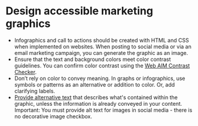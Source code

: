 # Design accessible marketing graphics

- Infographics and call to actions should be created with HTML and CSS when implemented on websites. When posting to social media or via an email marketing campaign, you can generate the graphic as an image. 
- Ensure that the text and background colors meet color contrast guidelines. You can confirm color contrast using the [Web AIM Contrast Checker](https://webaim.org/resources/contrastchecker/).
- Don’t rely on color to convey meaning.  In graphs or infographics, use symbols or patterns as an alternative or addition to color. Or, add clarifying labels.
- [Provide alternative text](https://kristinaengland.github.io/inclusive-by-design/how/add-alt-text) that describes what's contained within the graphic, unless the information is already conveyed in your content. Important: You must provide alt text for images in social media - there is no decorative image checkbox. 
